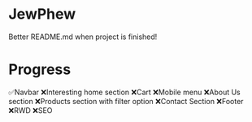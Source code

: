 # JewPhew
Better README.md when project is finished!

# Progress
✅Navbar
❌Interesting home section
❌Cart
❌Mobile menu
❌About Us section
❌Products section with filter option
❌Contact Section
❌Footer
❌RWD
❌SEO